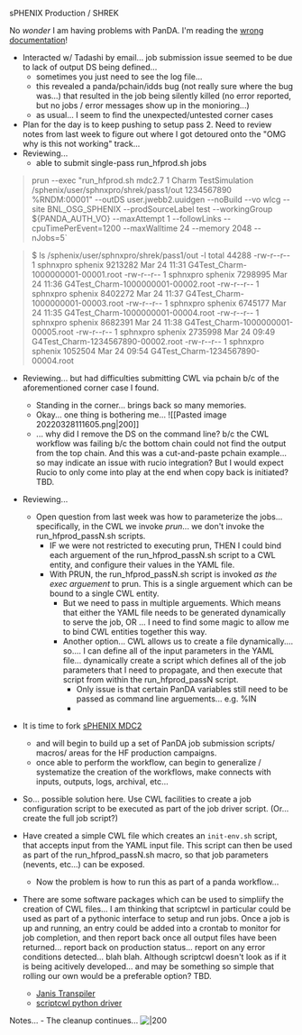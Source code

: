 sPHENIX Production / SHREK

No *wonder* I am having problems with PanDA.  I'm reading the [wrong documentation](https://panda.readthedocs.io/en/latest/index.html)!

- Interacted w/ Tadashi by email... job submission issue seemed to be due to lack of output DS being defined...  
	- sometimes you just need to see the log file...
	- this revealed a panda/pchain/idds bug (not really sure where the bug was...) that resulted in the job being silently killed (no error reported, but no jobs / error messages show up in the monioring...)  
	- as usual... I seem to find the unexpected/untested corner cases
- Plan for the day is to keep pushing to setup pass 2.  Need to review notes from last week to figure out where I got detoured onto the "OMG why is this not working" track...
- Reviewing... 
	- able to submit single-pass run_hfprod.sh jobs 

>prun --exec "run_hfprod.sh mdc2.7 1 Charm TestSimulation /sphenix/user/sphnxpro/shrek/pass1/out 1234567890 %RNDM:00001" --outDS user.jwebb2.uuidgen --noBuild --vo wlcg --site BNL_OSG_SPHENIX --prodSourceLabel test --workingGroup ${PANDA_AUTH_VO} --maxAttempt 1 --followLinks --cpuTimePerEvent=1200 --maxWalltime 24 --memory 2048 --nJobs=5`

>$ ls /sphenix/user/sphnxpro/shrek/pass1/out -l
total 44288
-rw-r--r-- 1 sphnxpro sphenix 9213282 Mar 24 11:31 G4Test_Charm-1000000001-00001.root
-rw-r--r-- 1 sphnxpro sphenix 7298995 Mar 24 11:36 G4Test_Charm-1000000001-00002.root
-rw-r--r-- 1 sphnxpro sphenix 8402272 Mar 24 11:37 G4Test_Charm-1000000001-00003.root
-rw-r--r-- 1 sphnxpro sphenix 6745177 Mar 24 11:35 G4Test_Charm-1000000001-00004.root
-rw-r--r-- 1 sphnxpro sphenix 8682391 Mar 24 11:38 G4Test_Charm-1000000001-00005.root
-rw-r--r-- 1 sphnxpro sphenix 2735998 Mar 24 09:49 G4Test_Charm-1234567890-00002.root
-rw-r--r-- 1 sphnxpro sphenix 1052504 Mar 24 09:54 G4Test_Charm-1234567890-00004.root

- Reviewing... but had difficulties submitting CWL via pchain b/c of the aforementioned corner case I found.  
	- Standing in the corner... brings back so many memories.
	- Okay... one thing is bothering me... ![[Pasted image 20220328111605.png|200]]
	- ... why did I remove the DS on the command line?  b/c the CWL workflow was failing b/c the bottom chain could not find the output from the top chain.  And this was a cut-and-paste pchain example... so may indicate an issue with rucio integration?  But I would expect Rucio to only come into play at the end when copy back is initiated?  TBD.

-  Reviewing...
	-  Open question from last week was how to parameterize the jobs... specifically, in the CWL we invoke *prun*... we don't invoke the run_hfprod_passN.sh scripts.  
		-  IF we were not restricted to executing prun, THEN I could bind each arguement of the run_hfprod_passN.sh script to a CWL entity, and configure their values in the YAML file.
		-  With PRUN, the run_hfprod_passN.sh script is invoked *as the exec arguement* to prun.  This is a single arguement which can be bound to a single CWL entity.
			-  But we need to pass in multiple arguements.  Which means that either the YAML file needs to be generated dynamically to serve the job, OR ... I need to find some magic to allow me to bind CWL entities together this way.
			-  Another option... CWL allows us to create a file dynamically.... so.... I can define all of the input parameters in the YAML file... dynamically create a script which defines all of the job parameters that I need to propagate, and then execute that script from within the run_hfprod_passN script.
				-  Only issue is that certain PanDA variables still need to be passed as command line arguements... e.g. %IN
				-  

- It is time to fork [sPHENIX MDC2](https://github.com/klendathu2k/MDC2)
	- and will begin to build up a set of PanDA job submission scripts/ macros/ areas for the HF production campaigns.
	- once able to perform the workflow, can begin to generalize / systematize the creation of the workflows, make connects with inputs, outputs, logs, archival, etc...

- So... possible solution here.  Use CWL facilities to create a job configuration script to be executed as part of the job driver script.  (Or... create the full job script?)


- Have created a simple CWL file which creates an `init-env.sh` script, that accepts input from the YAML input file.  This script can then be used as part of the run_hfprod_passN.sh macro, so that job parameters (nevents, etc...) can be exposed.
	- Now the problem is how to run this as part of a panda workflow...




- There are some software packages which can be used to simpliify the creation of CWL files... I am thinking that scriptcwl in particular could be used as part of a pythonic interface to setup and run jobs.  Once a job is up and running, an entry could be added into a crontab to monitor for job completion, and then report back once all output files have been returned... report back on production status... report on any error conditions detected...  blah blah.   Although scriptcwl doesn't look as if it is being acitively developed... and may be something so simple that rolling our own would be a preferable option?  TBD.
	- [Janis Transpiler](https://github.com/PMCC-BioinformaticsCore/janis)
	- [scriptcwl python driver](https://github.com/NLeSC/scriptcwl)


Notes...
	- The cleanup continues...
	![|200](https://lh6.googleusercontent.com/mnNhJJ5hfZD1Uu-HoU0eLFpRQLLHOSqXuSF5lb5e4IA8Z9E0iu7RZHVC5ZQ8jsXJvOJIr1gJL8vp48aVaE48onL3vjqOBR52aUeHbdtC2TVM8duHd2ZzD8bOxc9qsGfq4FB1jxWZ)